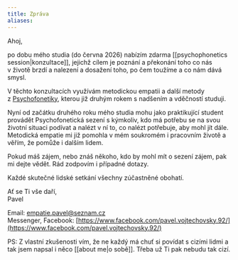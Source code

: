 ```yaml
---
title: Zpráva
aliases:
---
```

Ahoj,

po dobu mého studia (do června 2026) nabízím zdarma [[psychophonetics session|konzultace]], jejichž cílem je poznání a překonání toho co nás v životě brzdí a nalezení a dosažení toho, po čem toužíme a co nám dává smysl.

V těchto konzultacích využívám metodickou empatii a další metody z [Psychofonetiky](https://skolaempatie.sk/o-nas/o-psychofonetike/), kterou již druhým rokem s nadšením a vděčností studuji.

Nyní od začátku druhého roku mého studia mohu jako praktikující student provádět Psychofonetická sezení s kýmkoliv, kdo má potřebu se na svou životní situaci podívat a nalézt v ní to, co nalézt potřebuje, aby mohl jít dále. Metodická empatie mi již pomohla v mém soukromém i pracovním životě a věřím, že pomůže i dalším lidem.

Pokud máš zájem, nebo znáš někoho, kdo by mohl mít o sezení zájem, pak mi dejte vědět. Rád zodpovím i případné dotazy.

Každé skutečné lidské setkání všechny zúčastněné obohatí.

Ať se Ti vše daří,<br>
Pavel

Email: [empatie.pavel@seznam.cz](mailto:empatie.pavel@seznam.cz)<br>
Messenger, Facebook: [https://www.facebook.com/pavel.vojtechovsky.92/](https://www.facebook.com/pavel.vojtechovsky.92/)

PS: Z vlastní zkušenosti vím, že ne každý má chuť si povídat s cizími lidmi a tak jsem napsal i něco [[about me|o sobě]]. Třeba už Ti pak nebudu tak cizí.


